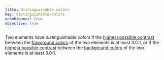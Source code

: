 ```yaml
---
title: Distinguishable colors
key: distinguishable-colors
unambiguous: true
objective: true
---
```


Two elements have _distinguishable colors_ if the [highest possible contrast][] between the [foreground colors][] of the two elements is at least 3.0:1, or if the [highest possible contrast][] between the [background colors][] of the two elements is at least 3.0:1.

[background colors]: #background-colors-of-element 'Definition of background colors of element'
[foreground colors]: #foreground-colors-of-text 'Definition of foreground colors of text'
[highest possible contrast]: #highest-possible-contrast 'Definition of highest possible contrast'